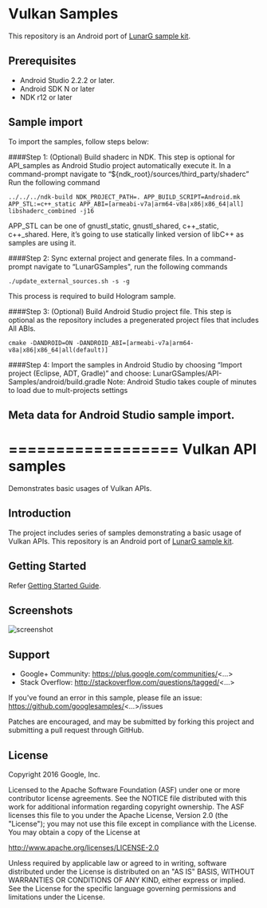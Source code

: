# Vulkan Samples
This repository is an Android port of [LunarG sample kit](https://github.com/LunarG/VulkanSamples).

## Prerequisites
- Android Studio 2.2.2 or later.
- Android SDK N  or later
- NDK r12 or later

## Sample import
To import the samples, follow steps below:

####Step 1: (Optional) Build shaderc in NDK. This step is optional for API_samples as Android Studio project automatically execute it.
In a command-prompt navigate to “${ndk_root}/sources/third_party/shaderc”
Run the following command

~~~
../../../ndk-build NDK_PROJECT_PATH=. APP_BUILD_SCRIPT=Android.mk APP_STL:=c++_static APP_ABI=[armeabi-v7a|arm64-v8a|x86|x86_64|all] libshaderc_combined -j16
~~~

APP_STL can be one of gnustl_static, gnustl_shared, c++_static, c++_shared.
Here, it’s going to use statically linked version of libC++ as samples are using it.

####Step 2: Sync external project and generate files.
In a command-prompt navigate to “LunarGSamples", run the following commands
~~~
./update_external_sources.sh -s -g
~~~
This process is required to build Hologram sample.

####Step 3: (Optional) Build Android Studio project file. This step is optional as the repository includes a pregenerated project files that includes All ABIs.
~~~
cmake -DANDROID=ON -DANDROID_ABI=[armeabi-v7a|arm64-v8a|x86|x86_64|all(default)]
~~~

####Step 4: Import the samples in Android Studio by choosing “Import project (Eclipse, ADT, Gradle)” and choose: LunarGSamples/API-Samples/android/build.gradle
Note: Android Studio takes couple of minutes to load due to mult-projects settings

Meta data for Android Studio sample import.
-------------------------------------------

==================
Vulkan API samples
==================

Demonstrates basic usages of Vulkan APIs.

Introduction
------------
The project includes series of samples demonstrating a basic usage of Vulkan APIs.
This repository is an Android port of [LunarG sample kit](https://github.com/LunarG/VulkanSamples).

Getting Started
---------------
Refer [Getting Started Guide](http://developer.android.com/ndk/guides/graphics/getting-started.html).

Screenshots
-----------
![screenshot](image/screen.png)

Support
-------

- Google+ Community: https://plus.google.com/communities/<...>
- Stack Overflow: http://stackoverflow.com/questions/tagged/<...>

If you've found an error in this sample, please file an issue:
https://github.com/googlesamples/<...>/issues

Patches are encouraged, and may be submitted by forking this project and
submitting a pull request through GitHub.

License
-------

Copyright 2016 Google, Inc.

Licensed to the Apache Software Foundation (ASF) under one or more contributor
license agreements.  See the NOTICE file distributed with this work for
additional information regarding copyright ownership.  The ASF licenses this
file to you under the Apache License, Version 2.0 (the "License"); you may not
use this file except in compliance with the License.  You may obtain a copy of
the License at

http://www.apache.org/licenses/LICENSE-2.0

Unless required by applicable law or agreed to in writing, software
distributed under the License is distributed on an "AS IS" BASIS, WITHOUT
WARRANTIES OR CONDITIONS OF ANY KIND, either express or implied.  See the
License for the specific language governing permissions and limitations under
the License.
